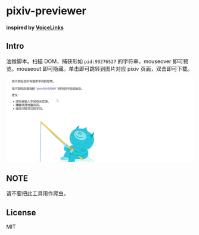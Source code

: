 # pixiv-previewer

**inspired by [VoiceLinks](https://greasyfork.org/scripts/456743)**



## Intro

油猴脚本。扫描 DOM，捕获形如 `pid:99276527` 的字符串，mouseover 即可预览。mouseout 即可隐藏。单击即可跳转到图片对应 pixiv 页面，双击即可下载。

![pixiv-previewer](pixiv-previewer.gif)



## NOTE

请不要把此工具用作爬虫。



## License

MIT
